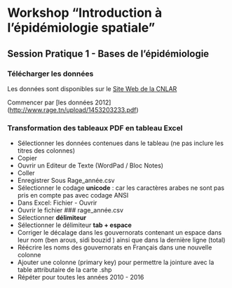 # Workshop “Introduction à l’épidémiologie spatiale”
## Session Pratique 1 - Bases de l’épidémiologie

### Télécharger les données 

Les données sont disponibles sur le [Site Web de la CNLAR](http://www.rage.tn/Fr/situation-en-tunisie_11_269)

Commencer par [les données 2012] (http://www.rage.tn/upload/1453203233.pdf)


### Transformation des tableaux PDF en tableau Excel


* Sélectionner les données contenues dans le tableau (ne pas inclure les titres des colonnes)
* Copier
* Ouvrir un Editeur de Texte (WordPad / Bloc Notes)
* Coller
* Enregistrer Sous Rage_année.csv
* Sélectionner le codage **unicode** : car les caractères arabes ne sont pas pris en compte pas avec codage ANSI
* Dans  Excel: Fichier - Ouvrir
* Ouvrir le fichier ### rage_année.csv
* Sélectionner **délimiteur**
* Sélectionner le délimiteur **tab + espace**
* Corriger le décalage dans les gouvernorats contenant un espace dans leur nom (ben arous, sidi bouzid ) ainsi que dans la dernière ligne (total)
* Réécrire les noms des gouvernorats en Français dans une nouvelle colonne
* Ajouter une colonne (primary key) pour permettre la jointure avec la table attributaire de la carte .shp
* Répéter pour toutes les années 2010 - 2016



